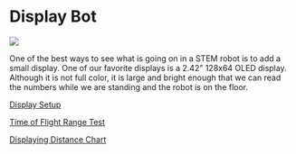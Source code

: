 # Display Bot

![](../../img/display-robot.png)

One of the best ways to see what is going on in a STEM robot is to add
a small display.  One of our favorite displays is a 2.42" 128x64 OLED display.
Although it is not full color, it is large and bright enough that we can read the numbers while we are standing and the robot is on the floor.

[Display Setup](display-setup.md)

[Time of Flight Range Test](./tof-range-display-test.md)

[Displaying Distance Chart](./display-distance.md)



